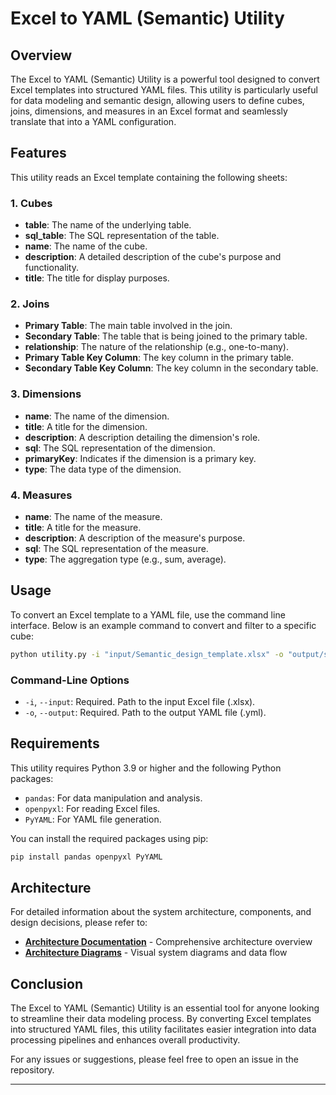 # Excel to YAML (Semantic) Utility

## Overview

The Excel to YAML (Semantic) Utility is a powerful tool designed to convert Excel templates into structured YAML files. This utility is particularly useful for data modeling and semantic design, allowing users to define cubes, joins, dimensions, and measures in an Excel format and seamlessly translate that into a YAML configuration.

## Features

This utility reads an Excel template containing the following sheets:

### 1. Cubes
- **table**: The name of the underlying table.
- **sql_table**: The SQL representation of the table.
- **name**: The name of the cube.
- **description**: A detailed description of the cube's purpose and functionality.
- **title**: The title for display purposes.

### 2. Joins
- **Primary Table**: The main table involved in the join.
- **Secondary Table**: The table that is being joined to the primary table.
- **relationship**: The nature of the relationship (e.g., one-to-many).
- **Primary Table Key Column**: The key column in the primary table.
- **Secondary Table Key Column**: The key column in the secondary table.

### 3. Dimensions
- **name**: The name of the dimension.
- **title**: A title for the dimension.
- **description**: A description detailing the dimension's role.
- **sql**: The SQL representation of the dimension.
- **primaryKey**: Indicates if the dimension is a primary key.
- **type**: The data type of the dimension.

### 4. Measures
- **name**: The name of the measure.
- **title**: A title for the measure.
- **description**: A description of the measure's purpose.
- **sql**: The SQL representation of the measure.
- **type**: The aggregation type (e.g., sum, average).

## Usage

To convert an Excel template to a YAML file, use the command line interface. Below is an example command to convert and filter to a specific cube:

```bash
python utility.py -i "input/Semantic_design_template.xlsx" -o "output/semantic_output.yml"
```

### Command-Line Options
- `-i`, `--input`: Required. Path to the input Excel file (.xlsx).
- `-o`, `--output`: Required. Path to the output YAML file (.yml).

## Requirements

This utility requires Python 3.9 or higher and the following Python packages:
- `pandas`: For data manipulation and analysis.
- `openpyxl`: For reading Excel files.
- `PyYAML`: For YAML file generation.

You can install the required packages using pip:

```bash
pip install pandas openpyxl PyYAML
```

## Architecture

For detailed information about the system architecture, components, and design decisions, please refer to:

- **[Architecture Documentation](ARCHITECTURE.md)** - Comprehensive architecture overview
- **[Architecture Diagrams](docs/architecture-diagrams.md)** - Visual system diagrams and data flow

## Conclusion

The Excel to YAML (Semantic) Utility is an essential tool for anyone looking to streamline their data modeling process. By converting Excel templates into structured YAML files, this utility facilitates easier integration into data processing pipelines and enhances overall productivity.

For any issues or suggestions, please feel free to open an issue in the repository.

---
